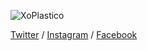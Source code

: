 ![XoPlastico](https://pbs.twimg.com/profile_images/1173760239075811328/VATGTfjW_400x400.jpg)

[Twitter](https://twitter.com/xoplastico) / [Instagram](https://www.instagram.com/xoplastico/?hl=en) / [Facebook](https://www.facebook.com/xoplastico/?ref=py_c)
